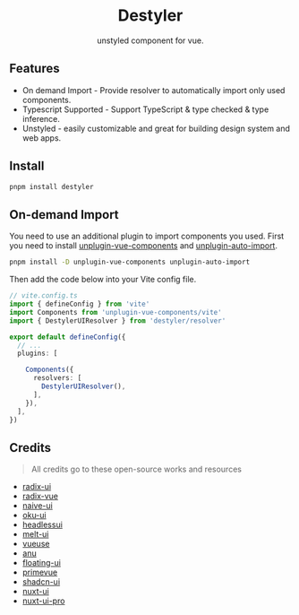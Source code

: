 <h1 align=center>Destyler</h1>

<p align=center>unstyled component for vue.</p>

## Features

- On demand Import - Provide resolver to automatically import only used components.
- Typescript Supported - Support TypeScript & type checked & type inference.
- Unstyled - easily customizable and great for building design system and web apps.

## Install

```bash
pnpm install destyler
```

## On-demand Import

You need to use an additional plugin to import components you used. First you need to install [unplugin-vue-components](https://github.com/unplugin/unplugin-vue-components) and [unplugin-auto-import](https://github.com/unplugin/unplugin-auto-import).

```bash
pnpm install -D unplugin-vue-components unplugin-auto-import
```

Then add the code below into your Vite config file.

```ts
// vite.config.ts
import { defineConfig } from 'vite'
import Components from 'unplugin-vue-components/vite'
import { DestylerUIResolver } from 'destyler/resolver'

export default defineConfig({
  // ...
  plugins: [

    Components({
      resolvers: [
        DestylerUIResolver(),
      ],
    }),
  ],
})
```

## Credits

> All credits go to these open-source works and resources

- [radix-ui](https://github.com/radix-ui/primitives)
- [radix-vue](https://github.com/radix-vue/radix-vue)
- [naive-ui](https://github.com/tusen-ai/naive-ui)
- [oku-ui](https://github.com/oku-ui/primitives)
- [headlessui](https://github.com/tailwindlabs/headlessui)
- [melt-ui](https://github.com/melt-ui/melt-ui)
- [vueuse](https://github.com/vueuse/vueuse)
- [anu](https://github.com/jd-solanki/anu)
- [floating-ui](https://github.com/floating-ui/floating-ui)
- [primevue](https://github.com/primefaces/primevue)
- [shadcn-ui](https://github.com/shadcn-ui/ui)
- [nuxt-ui](https://github.com/nuxt/ui)
- [nuxt-ui-pro](https://github.com/nuxt-ui-pro)
